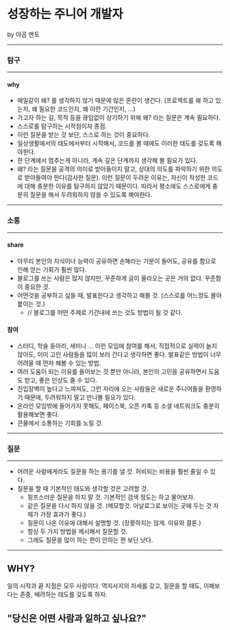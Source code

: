 # 성장하는 주니어 개발자
by 야곰 멘토

---
### 탐구
---

#### why
- 매일같이 왜? 를 생각하지 않기 때문에 많은 혼란이 생긴다. (프로젝트를 왜 하고 있는지, 왜 필요한 코드인지, 왜 이런 기간인지, ...)
- 가고자 하는 길, 목적 등을 끊임없이 상기하기 위해 왜? 라는 질문은 계속 필요하다.
- 스스로를 탐구하는 시작점이자 종점.
- 이런 질문을 받는 것 보단, 스스로 하는 것이 중요하다.
- 일상생활에서의 태도에서부터 시작해서, 코드를 볼 때에도 이러한 태도를 갖도록 해야한다.
- 한 단계에서 멈추는게 아니라, 계속 깊은 단계까지 생각해 볼 필요가 있다.
- 왜? 라는 질문을 공격의 의미로 받아들이지 말고, 상대의 의도를 파악하기 위한 의도로 받아들여야 한다(감사한 질문). 이런 질문이 두려운 이유는, 자신이 작성한 코드에 대해 충분한 이유를 탐구하지 않았기 때문이다. 따라서 평소에도 스스로에게 충분히 질문을 해서 두려워하지 않을 수 있도록 해야한다.

---
### 소통
---

#### share
- 아무리 본인의 지식이나 능력이 공유하면 손해라는 기분이 들어도, 공유를 함으로 인해 얻는 기회가 훨씬 많다.
- 블로그를 쓰는 사람은 많지 않지만, 꾸준하게 글이 올라오는 곳은 거의 없다. 꾸준함이 중요한 것.
- 어떤것을 공부하고 싶을 때, 발표한다고 생각하고 해볼 것. (스스로를 어느정도 몰아붙이는 것.)
	* // 블로그를 어떤 주제로 기간내에 쓰는 것도 방법이 될 것 같다.

#### 참여

- 스터디, 학술 동아리, 세미나 ... 이런 모임에 참여를 해서, 직접적으로 실력이 늘지 않아도, 이미 고인 사람들을 많이 보러 간다고 생각하면 좋다. 발표같은 방법이 너무 어려울 때 먼저 해볼 수 있는 방법.
- 여러 도움이 되는 이유를 들어보는 것 뿐만 아니라, 본인의 고민을 공유하면서 도움도 받고, 좋은 인상도 줄 수 있다.
- 진입장벽이 높다고 느껴져도, 그런 자리에 오는 사람들은 새로운 주니어들을 환영하기 때문에, 두려워하지 말고 만나볼 필요가 있다.
- 온라인 모임밖에 들어가지 못해도, 페이스북, 오픈 카톡 등 소셜 네트워크도 충분히 활용해보면 좋다.
- 큰물에서 소통하는 기회를 노릴 것.

---
### 질문
---
- 어려운 사람에게라도 질문을 하는 용기를 낼 것. 허비되는 비용을 훨씬 줄일 수 있다.
- 질문을 할 때 기본적인 태도와 생각할 것은 고려할 것.
	- 핑프스러운 질문을 하지 말 것. 기본적인 검색 정도는 하고 물어보자.
	- 같은 질문을 다시 하지 않을 것. (메모할것. 아날로그로 보이는 곳에 두는 것 자체가 가장 효과가 좋다.)
	- 질문이 나온 이유에 대해서 설명할 것. (장황하지는 않게. 이유와 결론.)
	- 항상 두 가지 방법을 제시해서 질문할 것.
	- 그래도 질문을 많이 하는 편이 안하는 편 보단 낫다.

---
## WHY?
일의 시작과 끝 지점은 모두 사람이다. 역지사지의 자세를 갖고, 질문을 할 때도, 이해보다는 존중, 배려하는 태도를 갖도록 하자.

## "당신은 어떤 사람과 일하고 싶나요?"